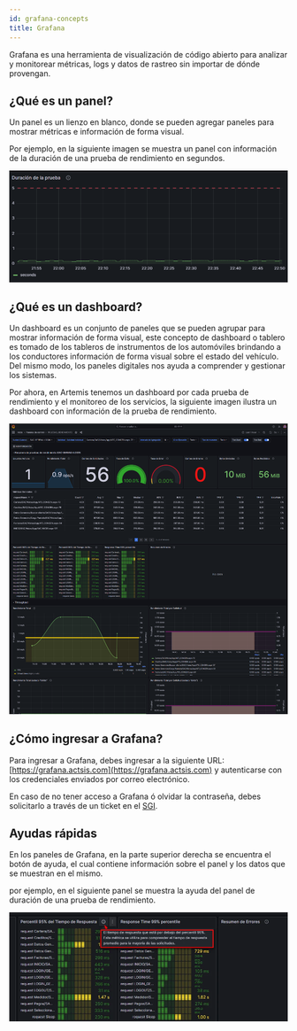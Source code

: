 ```yaml
---
id: grafana-concepts
title: Grafana
---
```


Grafana es una herramienta de visualización de código abierto para analizar y monitorear métricas, logs y datos de rastreo sin importar de dónde provengan.

## ¿Qué es un panel?

Un panel es un lienzo en blanco, donde se pueden agregar paneles para mostrar métricas e información de forma visual.

Por ejemplo, en la siguiente imagen se muestra un panel con información de la duración de una prueba de rendimiento en segundos.

![Panel](/img/docs/artemis/grafana-panel.webp)

## ¿Qué es un dashboard?

Un dashboard es un conjunto de paneles que se pueden agrupar para mostrar información de forma visual, este concepto de dashboard o tablero es tomado de los tableros de instrumentos de los automóviles brindando a los conductores información de forma visual sobre el estado del vehículo. Del mismo modo, los paneles digitales nos ayuda a comprender y gestionar los sistemas.

Por ahora, en Artemis tenemos un dashboard por cada prueba de rendimiento y el monitoreo de los servicios, la siguiente imagen ilustra un dashboard con información de la prueba de rendimiento.

![Dashboard pruebas de rendimiento](/img/docs/artemis/Dashboard_Pruebas_rendimiento.webp)

## ¿Cómo ingresar a Grafana?

Para ingresar a Grafana, debes ingresar a la siguiente URL: [https://grafana.actsis.com](https://grafana.actsis.com) y autenticarse con los credenciales enviados por correo electrónico.

En caso de no tener acceso a Grafana ó olvidar la contraseña, debes solicitarlo a través de un ticket en el [SGI](https://sgi.actsis.com).

## Ayudas rápidas

En los paneles de Grafana, en la parte superior derecha se encuentra el botón de ayuda, el cual contiene información sobre el panel y los datos que se muestran en el mismo.

por ejemplo, en el siguiente panel se muestra la ayuda del panel de duración de una prueba de rendimiento.

![Ayudas Rápidas](/img/docs/artemis/ayudas-rapidas.webp)
